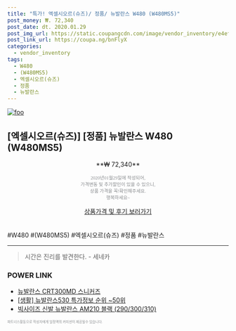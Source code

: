 ```yaml
--- 
title: "특가! 엑셀시오르(슈즈)/ 정품/ 뉴발란스 W480 (W480MS5)" 
post_money: ₩. 72,340 
post_date: dt. 2020.01.29 
post_img_url: https://static.coupangcdn.com/image/vendor_inventory/e4ef/1d4c1f7cd85aa5da2aab54dfc7cc114ac52ccff9ac2007986328c3f9a367.jpg 
post_link_url: https://coupa.ng/bnFlyX 
categories: 
  - vendor_inventory 
tags: 
  - W480 
  - (W480MS5) 
  - 엑셀시오르(슈즈) 
  - 정품 
  - 뉴발란스 
--- 
```

[![foo](https://static.coupangcdn.com/image/vendor_inventory/e4ef/1d4c1f7cd85aa5da2aab54dfc7cc114ac52ccff9ac2007986328c3f9a367.jpg)](https://coupa.ng/bnFlyX) 

## [엑셀시오르(슈즈)] [정품] 뉴발란스 W480 (W480MS5) 
<p style="text-align: center;">**₩ 72,340**</p> 
<p style="text-align: center;"><span style="color: #898c8f; font-family: Georgia,Times,serif; font-size: 0.75em;">2020년01월29일에 작성되어, <br>가격변동 및 추가할인이 있을 수 있으니,<br> 상품 가격을 꼭!확인해주세요.<br>행복하세요~</span> 
</p>	 
<div markdown="0" style="text-align: center;"><a href="https://coupa.ng/bnFlyX" class="btn btn--success">상품가격 및 후기 보러가기</a></div> 
<br><br> 
  #W480 #(W480MS5) #엑셀시오르(슈즈) #정품 #뉴발란스 
<hr> 

> 시간은 진리를 발견한다. - 세네카 


### POWER LINK

* <a href="https://blog.naver.com/fasyy4321/221784304836" target="_blank">뉴발란스 CRT300MD 스니커즈</a>
* <a href="https://blog.naver.com/sakai111/221780767557" target="_blank"> [생활] 뉴발란스530 특가정보 순위 ~50위</a>
* <a href="https://blog.naver.com/santokki14/221784240597" target="_blank">빅사이즈 신발 뉴발란스 AM210 블랙 (290/300/310)</a>

<span style="color: #898c8f; font-family: Georgia,Times,serif; font-size: 0.55em;">파트너스활동으로 작성자에게 일정액의 커미션이 제공될수 있습니다.</span> 
